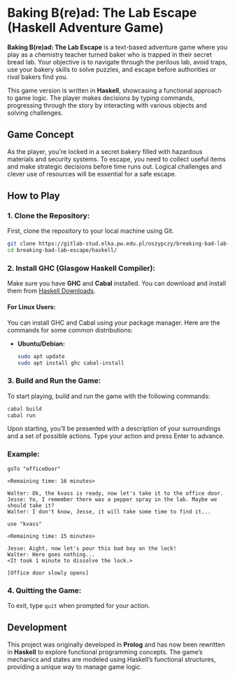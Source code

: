 # Baking B(re)ad: The Lab Escape (Haskell Adventure Game)

**Baking B(re)ad: The Lab Escape** is a text-based adventure game where you play as a chemistry teacher turned baker who is trapped in their secret bread lab. Your objective is to navigate through the perilous lab, avoid traps, use your bakery skills to solve puzzles, and escape before authorities or rival bakers find you.

This game version is written in **Haskell**, showcasing a functional approach to game logic. The player makes decisions by typing commands, progressing through the story by interacting with various objects and solving challenges.

## Game Concept

As the player, you're locked in a secret bakery filled with hazardous materials and security systems. To escape, you need to collect useful items and make strategic decisions before time runs out. Logical challenges and clever use of resources will be essential for a safe escape.

## How to Play

### 1. Clone the Repository:
First, clone the repository to your local machine using Git.

```bash
git clone https://gitlab-stud.elka.pw.edu.pl/oszypczy/breaking-bad-lab-escape
cd breaking-bad-lab-escape/haskell/
```

### 2. Install GHC (Glasgow Haskell Compiler):
Make sure you have **GHC** and **Cabal** installed. You can download and install them from [Haskell Downloads](https://www.haskell.org/downloads/).

#### For Linux Users:
You can install GHC and Cabal using your package manager. Here are the commands for some common distributions:

- **Ubuntu/Debian:**
  ```bash
  sudo apt update
  sudo apt install ghc cabal-install
  ```

### 3. Build and Run the Game:
To start playing, build and run the game with the following commands:

```bash
cabal build
cabal run
```

Upon starting, you’ll be presented with a description of your surroundings and a set of possible actions. Type your action and press Enter to advance.

### Example:
```plaintext
goTo "officeDoor"

<Remaining time: 16 minutes>

Walter: Ok, the kvass is ready, now let's take it to the office door.
Jesse: Yo, I remember there was a pepper spray in the lab. Maybe we should take it?
Walter: I don't know, Jesse, it will take some time to find it...
```

```plaintext
use "kvass"

<Remaining time: 15 minutes>

Jesse: Aight, now let's pour this bad boy on the lock!
Walter: Here goes nothing...
<It took 1 minute to dissolve the lock.>

[Office door slowly opens]
```

### 4. Quitting the Game:
To exit, type `quit` when prompted for your action.

## Development
This project was originally developed in **Prolog** and has now been rewritten in **Haskell** to explore functional programming concepts. The game’s mechanics and states are modeled using Haskell’s functional structures, providing a unique way to manage game logic.

